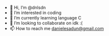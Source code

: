 - 👋 Hi, I’m @dnlsdn
- 👀 I’m interested in coding
- 🌱 I’m currently learning language C
- 💞️ I’m looking to collaborate on idk :(
- 📫 How to reach me danielesadun@gmail.com

<!---
dnlsdn/dnlsdn is a ✨ special ✨ repository because its `README.md` (this file) appears on your GitHub profile.
You can click the Preview link to take a look at your changes.
--->
